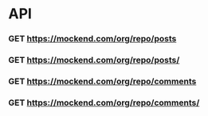 # API

### GET https://mockend.com/org/repo/posts
### GET https://mockend.com/org/repo/posts/<id>
### GET https://mockend.com/org/repo/comments
### GET https://mockend.com/org/repo/comments/<id>
